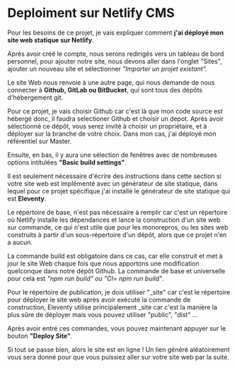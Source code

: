 # Deploiment sur Netlify CMS

Pour les besoins de ce projet, je vais expliquer comment **j'ai déployé mon site web statique sur Netlify**.

Après avoir créé le compte, nous serons redirigés vers un tableau de bord personnel, pour ajouter notre site, nous devons aller dans l'onglet "Sites", ajouter un nouveau site et sélectionner *"Importer un projet existant".*

Le site Web nous renvoie à une autre page, qui nous demande de nous connecter à **Github, GitLab ou BitBucket**, qui sont tous des dépôts d'hébergement git.

Pour ce projet, je vais choisir Github car c'est là que mon code source est hébergé donc, il faudra selectioner Github et choisir un depot.
Après avoir sélectionné ce dépôt, vous serez invité à choisir un propriétaire, et à déployer sur la branche de votre choix. Dans mon cas, j'ai déployé mon référentiel 
sur Master.

Ensuite, en bas, il y aura une sélection de fenêtres avec de nombreuses options intitulées **"Basic build settings"**.

Il est seulement nécessaire d'écrire des instructions dans cette section si votre site web est implémenté avec un générateur de site statique, dans lequel pour ce projet spécifique j'ai installé le générateur de site statique qui est **Eleventy**.

Le répertoire de base, n'est pas nécessaire à remplir car c'est un répertoire où Netlify installe les dépendances et lance la construction d'un site web sur commande, ce qui n'est utile que pour les monorepros, ou les sites web construits à partir d'un sous-répertoire d'un dépôt, alors que ce projet n'en a aucun.

La commande build est obligatoire dans ce cas, car elle construit et met à jour le site Web chaque fois que nous apportons une modification quelconque dans notre dépôt Github. La commande de base et universelle pour cela est *"npm run build" ou "CI= npm run build"*.

Pour le répertoire de publication, je dois utiliser "_site" car c'est le répertoire pour déployer le site web après avoir exécuté la commande de construction, Eleventy utilise principalement _site car c'est la manière la plus sûre de déployer mais vous pouvez utiliser "public", "dist" ...

Après avoir entré ces commandes, vous pouvez maintenant appuyer sur le bouton **"Deploy Site"**.

Si tout se passe bien, alors le site est en ligne ! Un lien généré aléatoirement vous sera donné pour que vous puissiez aller sur votre site web par la suite.
